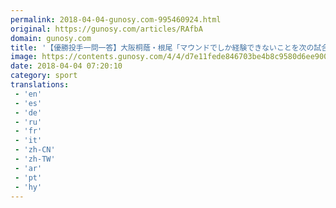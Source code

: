 ```yaml
---
permalink: 2018-04-04-gunosy.com-995460924.html
original: https://gunosy.com/articles/RAfbA
domain: gunosy.com
title: '【優勝投手一問一答】大阪桐蔭・根尾「マウンドでしか経験できないことを次の試合でも生かしていきたい」（SANSPO.COM） - グノシー'
image: https://contents.gunosy.com/4/4/d7e11fede846703be4b8c9580d6ee900_content.jpg
date: 2018-04-04 07:20:10
category: sport
translations: 
 - 'en'
 - 'es'
 - 'de'
 - 'ru'
 - 'fr'
 - 'it'
 - 'zh-CN'
 - 'zh-TW'
 - 'ar'
 - 'pt'
 - 'hy'
---
```


